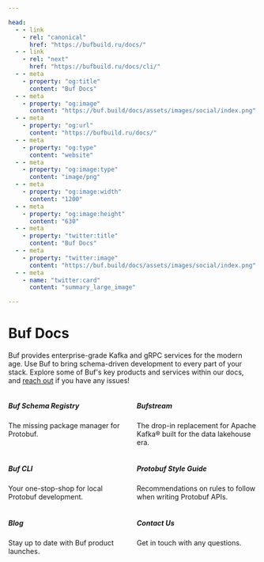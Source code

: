 ```yaml
---

head:
  - - link
    - rel: "canonical"
      href: "https://bufbuild.ru/docs/"
  - - link
    - rel: "next"
      href: "https://bufbuild.ru/docs/cli/"
  - - meta
    - property: "og:title"
      content: "Buf Docs"
  - - meta
    - property: "og:image"
      content: "https://buf.build/docs/assets/images/social/index.png"
  - - meta
    - property: "og:url"
      content: "https://bufbuild.ru/docs/"
  - - meta
    - property: "og:type"
      content: "website"
  - - meta
    - property: "og:image:type"
      content: "image/png"
  - - meta
    - property: "og:image:width"
      content: "1200"
  - - meta
    - property: "og:image:height"
      content: "630"
  - - meta
    - property: "twitter:title"
      content: "Buf Docs"
  - - meta
    - property: "twitter:image"
      content: "https://buf.build/docs/assets/images/social/index.png"
  - - meta
    - name: "twitter:card"
      content: "summary_large_image"

---
```


# Buf Docs

Buf provides enterprise-grade Kafka and gRPC services for the modern age. Use Buf to bring schema-driven development to every part of your stack. Explore some of Buf's key products and services within our docs, and [reach out](contact/) if you have any issues!

<div style="display: grid; grid-template-columns: repeat(2, 1fr); gap: 16px">

<div data-v-43384334 onclick="window.location.href='/docs/bsr'" class="pager-link" style="cursor: pointer"><h5>Buf Schema Registry</h5>The missing package manager for Protobuf.</div>

<div data-v-43384334 onclick="window.location.href='/docs/bufstream'" class="pager-link" style="cursor: pointer"><h5>Bufstream</h5>The drop-in replacement for Apache Kafka® built for the data lakehouse era.</div>

<div data-v-43384334 onclick="window.location.href='/docs/cli'" class="pager-link" style="cursor: pointer"><h5>Buf CLI</h5>Your one-stop-shop for local Protobuf development.</div>

<div data-v-43384334 onclick="window.location.href='/docs/best-practices/style-guide'" class="pager-link" style="cursor: pointer"><h5>Protobuf Style Guide</h5>Recommendations on rules to follow when writing Protobuf APIs.</div>

<div data-v-43384334 onclick="window.location.href='/blog'" class="pager-link" style="cursor: pointer"><h5>Blog</h5>Stay up to date with Buf product launches.</div>

<div data-v-43384334 onclick="window.location.href='https://buf.build/contact-us'" class="pager-link" style="cursor: pointer"><h5>Contact Us</h5>Get in touch with any questions.</div>

</div>
